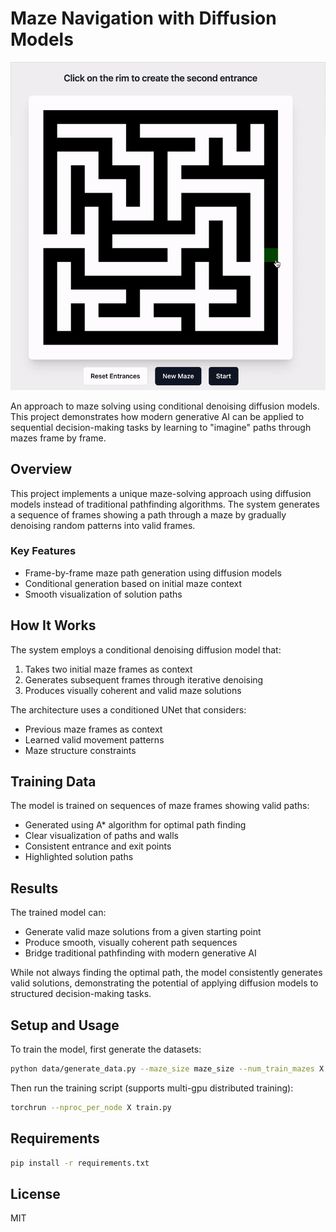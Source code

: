 # Maze Navigation with Diffusion Models

![Demo](assets/maze.gif)

An approach to maze solving using conditional denoising diffusion models. This project demonstrates how modern generative AI can be applied to sequential decision-making tasks by learning to "imagine" paths through mazes frame by frame.

## Overview

This project implements a unique maze-solving approach using diffusion models instead of traditional pathfinding algorithms. The system generates a sequence of frames showing a path through a maze by gradually denoising random patterns into valid frames.

### Key Features

- Frame-by-frame maze path generation using diffusion models
- Conditional generation based on initial maze context
- Smooth visualization of solution paths

## How It Works

The system employs a conditional denoising diffusion model that:
1. Takes two initial maze frames as context
2. Generates subsequent frames through iterative denoising
3. Produces visually coherent and valid maze solutions

The architecture uses a conditioned UNet that considers:
- Previous maze frames as context
- Learned valid movement patterns
- Maze structure constraints

## Training Data

The model is trained on sequences of maze frames showing valid paths:
- Generated using A* algorithm for optimal path finding
- Clear visualization of paths and walls
- Consistent entrance and exit points
- Highlighted solution paths

## Results

The trained model can:
- Generate valid maze solutions from a given starting point
- Produce smooth, visually coherent path sequences
- Bridge traditional pathfinding with modern generative AI

While not always finding the optimal path, the model consistently generates valid solutions, demonstrating the potential of applying diffusion models to structured decision-making tasks.

## Setup and Usage

To train the model, first generate the datasets:

```bash
python data/generate_data.py --maze_size maze_size --num_train_mazes X  --num_test_mazes Y --images_directory path  --train_filename path --test_filename path --solved --num_steps Z
```

Then run the training script (supports multi-gpu distributed training):

```bash
torchrun --nproc_per_node X train.py
```

## Requirements

```bash
pip install -r requirements.txt
```

## License

MIT